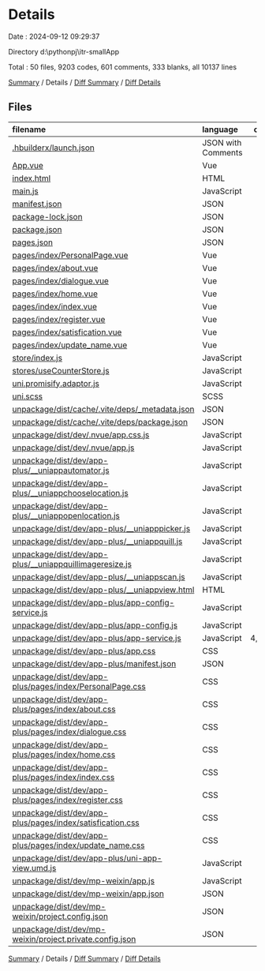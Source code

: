 # Details

Date : 2024-09-12 09:29:37

Directory d:\\pythonpj\\itr-smallApp

Total : 50 files,  9203 codes, 601 comments, 333 blanks, all 10137 lines

[Summary](results.md) / Details / [Diff Summary](diff.md) / [Diff Details](diff-details.md)

## Files
| filename | language | code | comment | blank | total |
| :--- | :--- | ---: | ---: | ---: | ---: |
| [.hbuilderx/launch.json](/.hbuilderx/launch.json) | JSON with Comments | 24 | 2 | 1 | 27 |
| [App.vue](/App.vue) | Vue | 33 | 3 | 3 | 39 |
| [index.html](/index.html) | HTML | 18 | 2 | 1 | 21 |
| [main.js](/main.js) | JavaScript | 21 | 5 | 3 | 29 |
| [manifest.json](/manifest.json) | JSON | 64 | 8 | 1 | 73 |
| [package-lock.json](/package-lock.json) | JSON | 338 | 0 | 1 | 339 |
| [package.json](/package.json) | JSON | 6 | 0 | 1 | 7 |
| [pages.json](/pages.json) | JSON | 61 | 0 | 4 | 65 |
| [pages/index/PersonalPage.vue](/pages/index/PersonalPage.vue) | Vue | 439 | 15 | 54 | 508 |
| [pages/index/about.vue](/pages/index/about.vue) | Vue | 57 | 1 | 7 | 65 |
| [pages/index/dialogue.vue](/pages/index/dialogue.vue) | Vue | 559 | 60 | 35 | 654 |
| [pages/index/home.vue](/pages/index/home.vue) | Vue | 232 | 52 | 24 | 308 |
| [pages/index/index.vue](/pages/index/index.vue) | Vue | 209 | 8 | 27 | 244 |
| [pages/index/register.vue](/pages/index/register.vue) | Vue | 193 | 3 | 27 | 223 |
| [pages/index/satisfication.vue](/pages/index/satisfication.vue) | Vue | 100 | 1 | 9 | 110 |
| [pages/index/update_name.vue](/pages/index/update_name.vue) | Vue | 105 | 5 | 10 | 120 |
| [store/index.js](/store/index.js) | JavaScript | 10 | 1 | 2 | 13 |
| [stores/useCounterStore.js](/stores/useCounterStore.js) | JavaScript | 12 | 5 | 2 | 19 |
| [uni.promisify.adaptor.js](/uni.promisify.adaptor.js) | JavaScript | 10 | 0 | 0 | 10 |
| [uni.scss](/uni.scss) | SCSS | 37 | 25 | 15 | 77 |
| [unpackage/dist/cache/.vite/deps/_metadata.json](/unpackage/dist/cache/.vite/deps/_metadata.json) | JSON | 8 | 0 | 0 | 8 |
| [unpackage/dist/cache/.vite/deps/package.json](/unpackage/dist/cache/.vite/deps/package.json) | JSON | 3 | 0 | 1 | 4 |
| [unpackage/dist/dev/.nvue/app.css.js](/unpackage/dist/dev/.nvue/app.css.js) | JavaScript | 11 | 0 | 1 | 12 |
| [unpackage/dist/dev/.nvue/app.js](/unpackage/dist/dev/.nvue/app.js) | JavaScript | 2 | 0 | 1 | 3 |
| [unpackage/dist/dev/app-plus/__uniappautomator.js](/unpackage/dist/dev/app-plus/__uniappautomator.js) | JavaScript | 2 | 14 | 1 | 17 |
| [unpackage/dist/dev/app-plus/__uniappchooselocation.js](/unpackage/dist/dev/app-plus/__uniappchooselocation.js) | JavaScript | 28 | 0 | 5 | 33 |
| [unpackage/dist/dev/app-plus/__uniappopenlocation.js](/unpackage/dist/dev/app-plus/__uniappopenlocation.js) | JavaScript | 28 | 0 | 5 | 33 |
| [unpackage/dist/dev/app-plus/__uniapppicker.js](/unpackage/dist/dev/app-plus/__uniapppicker.js) | JavaScript | 29 | 0 | 5 | 34 |
| [unpackage/dist/dev/app-plus/__uniappquill.js](/unpackage/dist/dev/app-plus/__uniappquill.js) | JavaScript | 1 | 7 | 0 | 8 |
| [unpackage/dist/dev/app-plus/__uniappquillimageresize.js](/unpackage/dist/dev/app-plus/__uniappquillimageresize.js) | JavaScript | 1 | 0 | 0 | 1 |
| [unpackage/dist/dev/app-plus/__uniappscan.js](/unpackage/dist/dev/app-plus/__uniappscan.js) | JavaScript | 28 | 0 | 5 | 33 |
| [unpackage/dist/dev/app-plus/__uniappview.html](/unpackage/dist/dev/app-plus/__uniappview.html) | HTML | 20 | 0 | 4 | 24 |
| [unpackage/dist/dev/app-plus/app-config-service.js](/unpackage/dist/dev/app-plus/app-config-service.js) | JavaScript | 9 | 0 | 2 | 11 |
| [unpackage/dist/dev/app-plus/app-config.js](/unpackage/dist/dev/app-plus/app-config.js) | JavaScript | 1 | 0 | 0 | 1 |
| [unpackage/dist/dev/app-plus/app-service.js](/unpackage/dist/dev/app-plus/app-service.js) | JavaScript | 4,536 | 203 | 1 | 4,740 |
| [unpackage/dist/dev/app-plus/app.css](/unpackage/dist/dev/app-plus/app.css) | CSS | 1 | 1 | 3 | 5 |
| [unpackage/dist/dev/app-plus/manifest.json](/unpackage/dist/dev/app-plus/manifest.json) | JSON | 98 | 0 | 0 | 98 |
| [unpackage/dist/dev/app-plus/pages/index/PersonalPage.css](/unpackage/dist/dev/app-plus/pages/index/PersonalPage.css) | CSS | 602 | 28 | 16 | 646 |
| [unpackage/dist/dev/app-plus/pages/index/about.css](/unpackage/dist/dev/app-plus/pages/index/about.css) | CSS | 23 | 0 | 2 | 25 |
| [unpackage/dist/dev/app-plus/pages/index/dialogue.css](/unpackage/dist/dev/app-plus/pages/index/dialogue.css) | CSS | 168 | 36 | 1 | 205 |
| [unpackage/dist/dev/app-plus/pages/index/home.css](/unpackage/dist/dev/app-plus/pages/index/home.css) | CSS | 393 | 83 | 16 | 492 |
| [unpackage/dist/dev/app-plus/pages/index/index.css](/unpackage/dist/dev/app-plus/pages/index/index.css) | CSS | 144 | 7 | 7 | 158 |
| [unpackage/dist/dev/app-plus/pages/index/register.css](/unpackage/dist/dev/app-plus/pages/index/register.css) | CSS | 144 | 7 | 7 | 158 |
| [unpackage/dist/dev/app-plus/pages/index/satisfication.css](/unpackage/dist/dev/app-plus/pages/index/satisfication.css) | CSS | 126 | 7 | 10 | 143 |
| [unpackage/dist/dev/app-plus/pages/index/update_name.css](/unpackage/dist/dev/app-plus/pages/index/update_name.css) | CSS | 181 | 8 | 11 | 200 |
| [unpackage/dist/dev/app-plus/uni-app-view.umd.js](/unpackage/dist/dev/app-plus/uni-app-view.umd.js) | JavaScript | 3 | 4 | 1 | 8 |
| [unpackage/dist/dev/mp-weixin/app.js](/unpackage/dist/dev/mp-weixin/app.js) | JavaScript | 30 | 0 | 1 | 31 |
| [unpackage/dist/dev/mp-weixin/app.json](/unpackage/dist/dev/mp-weixin/app.json) | JSON | 19 | 0 | 0 | 19 |
| [unpackage/dist/dev/mp-weixin/project.config.json](/unpackage/dist/dev/mp-weixin/project.config.json) | JSON | 29 | 0 | 0 | 29 |
| [unpackage/dist/dev/mp-weixin/project.private.config.json](/unpackage/dist/dev/mp-weixin/project.private.config.json) | JSON | 7 | 0 | 0 | 7 |

[Summary](results.md) / Details / [Diff Summary](diff.md) / [Diff Details](diff-details.md)